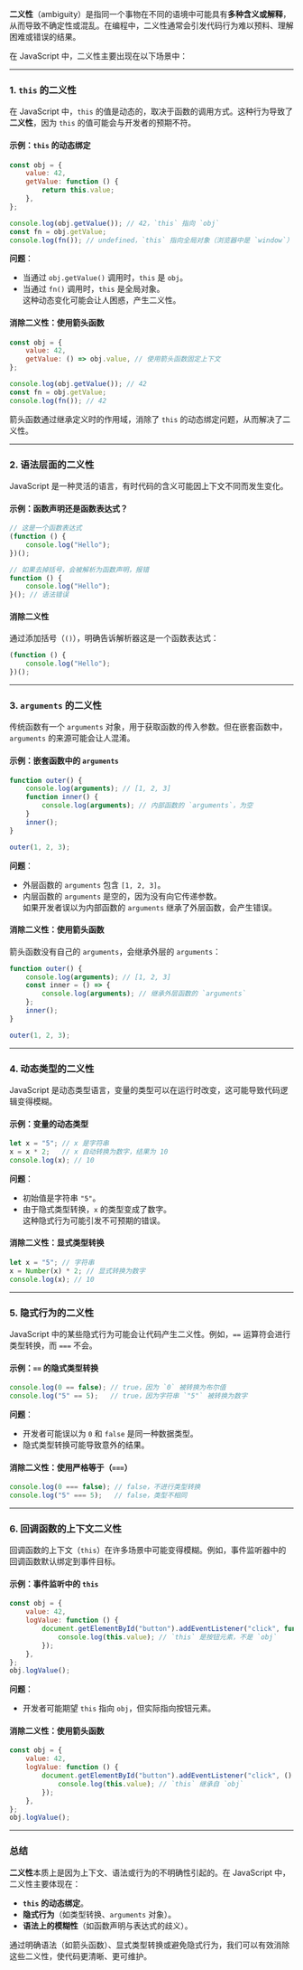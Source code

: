 **二义性**（ambiguity）是指同一个事物在不同的语境中可能具有**多种含义或解释**，从而导致不确定性或混乱。在编程中，二义性通常会引发代码行为难以预料、理解困难或错误的结果。

在 JavaScript 中，二义性主要出现在以下场景中：

---

### 1. **`this` 的二义性**

在 JavaScript 中，`this` 的值是动态的，取决于函数的调用方式。这种行为导致了**二义性**，因为 `this` 的值可能会与开发者的预期不符。

#### 示例：`this` 的动态绑定

```javascript
const obj = {
    value: 42,
    getValue: function () {
        return this.value;
    },
};

console.log(obj.getValue()); // 42，`this` 指向 `obj`
const fn = obj.getValue;
console.log(fn()); // undefined，`this` 指向全局对象（浏览器中是 `window`）
```

**问题**：

- 当通过 `obj.getValue()` 调用时，`this` 是 `obj`。
- 当通过 `fn()` 调用时，`this` 是全局对象。  
    这种动态变化可能会让人困惑，产生二义性。

#### 消除二义性：使用箭头函数

```javascript
const obj = {
    value: 42,
    getValue: () => obj.value, // 使用箭头函数固定上下文
};

console.log(obj.getValue()); // 42
const fn = obj.getValue;
console.log(fn()); // 42
```

箭头函数通过继承定义时的作用域，消除了 `this` 的动态绑定问题，从而解决了二义性。

---

### 2. **语法层面的二义性**

JavaScript 是一种灵活的语言，有时代码的含义可能因上下文不同而发生变化。

#### 示例：函数声明还是函数表达式？

```javascript
// 这是一个函数表达式
(function () {
    console.log("Hello");
})();

// 如果去掉括号，会被解析为函数声明，报错
function () {
    console.log("Hello");
}(); // 语法错误
```

#### 消除二义性

通过添加括号（`()`），明确告诉解析器这是一个函数表达式：

```javascript
(function () {
    console.log("Hello");
})();
```

---

### 3. **`arguments` 的二义性**

传统函数有一个 `arguments` 对象，用于获取函数的传入参数。但在嵌套函数中，`arguments` 的来源可能会让人混淆。

#### 示例：嵌套函数中的 `arguments`

```javascript
function outer() {
    console.log(arguments); // [1, 2, 3]
    function inner() {
        console.log(arguments); // 内部函数的 `arguments`，为空
    }
    inner();
}

outer(1, 2, 3);
```

**问题**：

- 外层函数的 `arguments` 包含 `[1, 2, 3]`。
- 内层函数的 `arguments` 是空的，因为没有向它传递参数。  
    如果开发者误以为内部函数的 `arguments` 继承了外层函数，会产生错误。

#### 消除二义性：使用箭头函数

箭头函数没有自己的 `arguments`，会继承外层的 `arguments`：

```javascript
function outer() {
    console.log(arguments); // [1, 2, 3]
    const inner = () => {
        console.log(arguments); // 继承外层函数的 `arguments`
    };
    inner();
}

outer(1, 2, 3);
```

---

### 4. **动态类型的二义性**

JavaScript 是动态类型语言，变量的类型可以在运行时改变，这可能导致代码逻辑变得模糊。

#### 示例：变量的动态类型

```javascript
let x = "5"; // x 是字符串
x = x * 2;   // x 自动转换为数字，结果为 10
console.log(x); // 10
```

**问题**：

- 初始值是字符串 `"5"`。
- 由于隐式类型转换，`x` 的类型变成了数字。  
    这种隐式行为可能引发不可预期的错误。

#### 消除二义性：显式类型转换

```javascript
let x = "5"; // 字符串
x = Number(x) * 2; // 显式转换为数字
console.log(x); // 10
```

---

### 5. **隐式行为的二义性**

JavaScript 中的某些隐式行为可能会让代码产生二义性。例如，`==` 运算符会进行类型转换，而 `===` 不会。

#### 示例：`==` 的隐式类型转换

```javascript
console.log(0 == false); // true，因为 `0` 被转换为布尔值
console.log("5" == 5);   // true，因为字符串 `"5"` 被转换为数字
```

**问题**：

- 开发者可能误以为 `0` 和 `false` 是同一种数据类型。
- 隐式类型转换可能导致意外的结果。

#### 消除二义性：使用严格等于（`===`）

```javascript
console.log(0 === false); // false，不进行类型转换
console.log("5" === 5);   // false，类型不相同
```

---

### 6. **回调函数的上下文二义性**

回调函数的上下文（`this`）在许多场景中可能变得模糊。例如，事件监听器中的回调函数默认绑定到事件目标。

#### 示例：事件监听中的 `this`

```javascript
const obj = {
    value: 42,
    logValue: function () {
        document.getElementById("button").addEventListener("click", function () {
            console.log(this.value); // `this` 是按钮元素，不是 `obj`
        });
    },
};
obj.logValue();
```

**问题**：

- 开发者可能期望 `this` 指向 `obj`，但实际指向按钮元素。

#### 消除二义性：使用箭头函数

```javascript
const obj = {
    value: 42,
    logValue: function () {
        document.getElementById("button").addEventListener("click", () => {
            console.log(this.value); // `this` 继承自 `obj`
        });
    },
};
obj.logValue();
```

---

### 总结

**二义性**本质上是因为上下文、语法或行为的不明确性引起的。在 JavaScript 中，二义性主要体现在：

- **`this` 的动态绑定**。
- **隐式行为**（如类型转换、`arguments` 对象）。
- **语法上的模糊性**（如函数声明与表达式的歧义）。

通过明确语法（如箭头函数）、显式类型转换或避免隐式行为，我们可以有效消除这些二义性，使代码更清晰、更可维护。